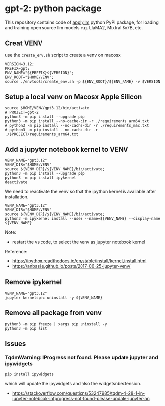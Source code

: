 # gpt-2: python package
This repository contains code of [applyllm](https://pypi.org/project/applyllm/) python PyPI package, for loading and training open source llm models e.g. LlaMA2, Mixtral 8x7B, etc.

## Creat VENV
use the `create_env.sh` script to create a venv on macosx

```shell
VERSION=3.12;
PREFIX=gpt;
ENV_NAME="${PREFIX}${VERSION}";
ENV_ROOT="$HOME/VENV";
source ./envtools/create_env.sh -p ${ENV_ROOT}/${ENV_NAME} -v $VERSION
```

## Setup a local venv on Macosx Apple Silicon
```shell
source $HOME/VENV/gpt3.12/bin/activate
# PROJECT=gpt-2
python3 -m pip install --upgrade pip
python3 -m pip install --no-cache-dir -r ./requirements_arm64.txt
# python3 -m pip install --no-cache-dir -r ./requirements_mac.txt
# python3 -m pip install --no-cache-dir -r ./$PROJECT/requirements_arm64.txt
```

## Add a jupyter notebook kernel to VENV
```shell
VENV_NAME="gpt3.12"
VENV_DIR="$HOME/VENV"
source ${VENV_DIR}/${VENV_NAME}/bin/activate;
python3 -m pip install --upgrade pip
python3 -m pip install ipykernel
deactivate
```

We need to reactivate the venv so that the ipython kernel is available after installation.
```shell
VENV_NAME="gpt3.12"
VENV_DIR="$HOME/VENV"
source ${VENV_DIR}/${VENV_NAME}/bin/activate;
python3 -m ipykernel install --user --name=${VENV_NAME} --display-name ${VENV_NAME}
```
Note: 
* restart the vs code, to select the venv as jupyter notebook kernel

Reference:
* https://ipython.readthedocs.io/en/stable/install/kernel_install.html
* https://anbasile.github.io/posts/2017-06-25-jupyter-venv/

## Remove ipykernel
```shell
VENV_NAME="gpt3.12"
jupyter kernelspec uninstall -y ${VENV_NAME}
```

## Remove all package from venv
```shell 
python3 -m pip freeze | xargs pip uninstall -y
python3 -m pip list
```

## Issues

### TqdmWarning: IProgress not found. Please update jupyter and ipywidgets
```
pip install ipywidgets
```
which will update the ipywidgets and also the widgetsnbextension.

* https://stackoverflow.com/questions/53247985/tqdm-4-28-1-in-jupyter-notebook-intprogress-not-found-please-update-jupyter-an
